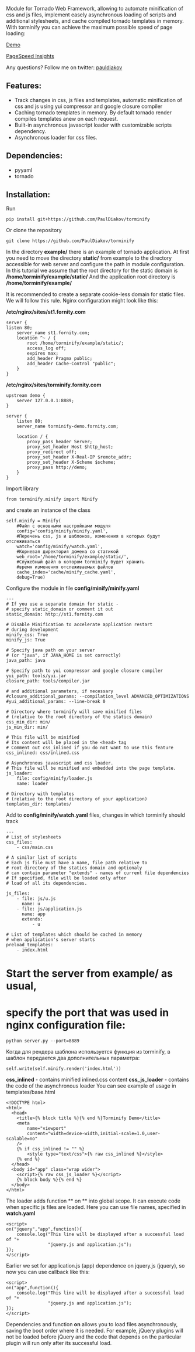 Module for Tornado Web Framework, allowing to automate minification of css and js files, implement easely asynchronous loading of scripts and additional stylesheets, and cache compiled tornado templates in memory. 
With torminify you can achieve the maximum possible speed of page loading: 

[Demo](http://torminify.fornity.com/) 

[PageSpeed Insights](https://developers.google.com/speed/pagespeed/insights/?url=http%3A%2F%2Ftorminify.fornity.com%2F&tab=mobile) 

Any questions? Follow me on twitter: [pauldiakov](http://twitter.com/pauldiakov) 

## Features: 
- Track changes in css, js files and templates, automatic minification of css and js using yui compressor and google closure compiler 
- Caching tornado templates in memory. By default tornado render compiles templates anew on each request. 
- Built-in asynchronous javascript loader with customizable scripts dependency. 
- Asynchronous loader for css files. 

## Dependencies: 
- pyyaml 
- tornado 

## Installation: 
Run
```
pip install git+https://github.com/PaulDiakov/torminify
```
Or clone the repository
```
git clone https://github.com/PaulDiakov/torminify
```

In the directory **example/** there is an example of tornado application. At first you need to move the directory **static/** from example to the directory accessible for web server and configure the path in module configuration. 
In this tutorial we assume that the root directory for the static domain is  
**/home/torminify/example/static/** 
And the application root directory is 
**/home/torminify/example/** 

It is recommended to create a separate cookie-less domain for static files. We will follow this rule. Nginx configuration might look like this: 

**/etc/nginx/sites/st1.fornity.com** 

```
server {
listen 80;
    server_name st1.fornity.com;
    location ^~ / {
        root /home/torminify/example/static/;
		access_log off;
        expires max;
        add_header Pragma public;
        add_header Cache-Control "public";
    }
}
```

**/etc/nginx/sites/torminify.fornity.com**

```
upstream demo {
    server 127.0.0.1:8889;
}

server {
    listen 80;
    server_name torminify-demo.fornity.com;
    
    location / {
        proxy_pass_header Server;
        proxy_set_header Host $http_host;
        proxy_redirect off;
        proxy_set_header X-Real-IP $remote_addr;
        proxy_set_header X-Scheme $scheme;
        proxy_pass http://demo;
    }
}
```

Import library

```
from torminify.minify import Minify
```

and create an instance of the class 

```
self.minify = Minify(
	#Файл с основными настройками модуля
    config='config/minify/minify.yaml',
    #Перечень css, js и шаблонов, изменения в которых будут отслеживаться
    watch='config/minify/watch.yaml',
    #Корневая директория домена со статикой
    web_root='/home/torminify/example/static/',
    #Служебный файл в котором torminify будет хранить 
    #время изменения отслеживаемых файлов
    cache_index='cache/minify_cache.yaml',
    debug=True)
```

Configure the module in file **config/minify/minify.yaml**

```
---
# If you use a separate domain for static - 
# specify static_domain or comment it out 
static_domain: http://st1.fornity.com

# Disable Minification to accelerate application restart 
# during development 
minify_css: True
minify_js: True

# Specify java path on your server 
# (or "java", if JAVA_HOME is set correctly) 
java_path: java

# Specify path to yui compressor and google closure compiler 
yui_path: tools/yui.jar
closure_path: tools/compiler.jar

# and additional parameters, if necessary 
#closure_additional_params: --compilation_level ADVANCED_OPTIMIZATIONS
#yui_additional_params: --line-break 0

# Directory where torminify will save minified files 
# (relative to the root directory of the statics domain) 
css_min_dir: min/
js_min_dir: min/

# This file will be minified 
# Its content will be placed in the <head> tag 
# Comment out css_inlined if you do not want to use this feature 
css_inlined: css/inlined.css

# Asynchronous javascript and css loader. 
# This file will be minified and embedded into the page template. 
js_loader: 
    file: config/minify/loader.js
    name: loader

# Directory with templates 
# (relative to the root directory of your application) 
templates_dir: templates/
```

Add to **config/minify/watch.yaml** files, changes in which torminify should track

```
---
# List of stylesheets
css_files:
    - css/main.css

# A similar list of scripts 
# Each js file must have a name, file path relative to 
# root directory of the statics domain and optionaly 
# can contain parameter "extends" - names of current file dependencies
# If specified, file will be loaded only after 
# load of all its dependencies. 

js_files:
    - file: js/u.js
      name: u
    - file: js/application.js
      name: app
      extends:
          - u

# List of templates which should be cached in memory 
# when application's server starts 
preload_templates:
    - index.html
```

# Start the server from **example/** as usual, 
# specify the port that was used in nginx configuration file: 

```
python server.py --port=8889
```

Когда для рендера шаблона используется функция из torminify, в шаблон передается два дополнительных параметра:

```
self.write(self.minify.render('index.html'))
```
**css_inlined** - contains minified inlined.css content
**css_js_loader** - contains the code of the asynchronous loader 
You can see example of usage in templates/base.html

```
<!DOCTYPE html>
<html>
  <head>
    <title>{% block title %}{% end %}Torminify Demo</title>
    <meta 
    	name="viewport" 
    	content="width=device-width,initial-scale=1.0,user-scalable=no" 
    />
    {% if css_inlined != "" %}
    	<style type="text/css">{% raw css_inlined %}</style>
    {% end %}
  </head>
  <body id="app" class="wrap wider">
  	<script>{% raw css_js_loader %}</script>
    {% block body %}{% end %}
  </body>
</html>
```

The loader adds function ** on ** into global scope. 
It can execute code when specific js files are loaded. 
Here you can use file names, specified in **watch.yaml** 

```
<script>
on("jquery","app",function(){
	console.log("This line will be displayed after a successful load of "+
				"jquery.js and application.js");
});
</script>
```

Earlier we set for application.js (app) dependence on jquery.js (jquery), so now you can use callback like this: 

```
<script>
on("app",function(){
	console.log("This line will be displayed after a successful load of "+
				"jquery.js and application.js");
});
</script>
```

Dependencies and function **on** allows you to load files asynchronously, saving the boot order where it is needed. For example, jQuery plugins will not be loaded before jQuery and the code that depends on the particular plugin will run only after its successful load.
